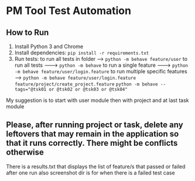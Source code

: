 # PM Tool Test Automation

## How to Run

1. Install Python 3 and Chrome
2. Install dependencies: `pip install -r requirements.txt`
3. Run tests: 
    to run all tests in folder --> `python -m behave feature/user` 
    to run all tests ---> `python -m behave`
    to run a single feature ---> `python -m behave feature/user/login.feature`
    to run multiple specific features --> `python -m behave feature/user/login.feature feature/project/create_project.feature` 
                                          `python -m behave --tags="@tsk01 or @tsk02 or @tsk03 or @tsk04"`


My suggestion is to start with user module then with project and at last task module

## Please, after running project or task, delete any leftovers that may remain in the application so that it runs correctly. There might be conflicts otherwise

There is a results.txt that displays the list of feature/s that passed or failed after one run 
also screenshot dir is for when there is a failed test case 

